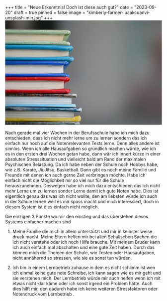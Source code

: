 +++
title = "Neue Erkenntnis! Doch ist diese auch gut?"
date = "2023-09-20"
draft = true
pinned = false
image = "kimberly-farmer-luaakcuanvi-unsplash-min.jpg"
+++
![](kimberly-farmer-luaakcuanvi-unsplash-min.jpg)

Nach gerade mal vier Wochen in der Berufsschule habe ich mich dazu entschieden, dass ich nicht mehr lerne um zu lernen sondern das ich einfach nur noch auf die Notenrelevanten Tests lerne. Denn alles andere ist sinnlos. Wenn ich alle Hausaufgaben so gründlich machen würde, wie ich es in den ersten drei Wochen getan habe, dann wär ich innert kürze in einer absoluten Stresssituation und vielleicht bald am Rand der maximalen Psychischen Belastung. Da ich habe neben der Schule noch Hobbys habe, wie z.B. Karate, JiuJitsu, Basketball. Dann gibt es noch meine Familie und Freunde mit denen ich auch gerne Zeit verbringen möchte. Habe ich einfach nicht die Möglichkeit mir so viel nur für die Schule herauszunehmen. Deswegen habe ich mich dazu entschieden das ich nicht mehr Lerne um zu lernen sonder Lerne damit ich gute Noten habe. Dies ist eigentlich genau das was ich nicht wollte, den am liebsten würde ich auch in der Schule lernen weil es mir spass macht und mich interessiert, doch in diesem System ist dies einfach nicht möglich. 



Die einzigen 3 Punkte wo mir den einstieg und das überstehen dieses Systems einfacher machen sind

1. Meine Familie die mich in allem unterstützt und mir in keinster weise druck macht. Meine Eltern helfen mir bei allen Schulischen Sachen die ich nicht verstehe oder ich noch Hilfe brauche. Mit meinem Bruder kann ich auch einfach mal abschalten und eine gute Zeit haben. Durch das können mich die Themen der Schule, wie Testen oder Hausaufgaben, nicht annähernd so stressen, wie sie es sonst tun würden. 

2. Ich bin in einem Lernbetrieb zuhause in dem es nicht schlimm ist wen ich einmal keine gute note Schreibe, ich kann sagen wie es mir geht und sie verstehen mich. Der Lernbetrieb würde mir auch helfen wenn ich mit etwas nicht klar käme oder ich sonst irgend ein Problem hätte. Auch dies hilft mir, den dadurch habe ich keine weiteren Stressfaktoren oder Notendruck vom Lernbetrieb .